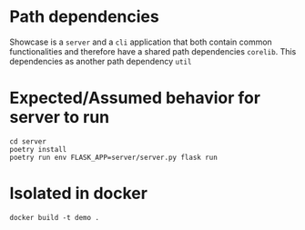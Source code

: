 
# Path dependencies

Showcase is a `server` and a `cli` application that both contain common functionalities and therefore have a shared path dependencies `corelib`. This dependencies as another path dependency `util`

# Expected/Assumed behavior for server to run

```
cd server
poetry install
poetry run env FLASK_APP=server/server.py flask run
```

# Isolated in docker

```
docker build -t demo .
```
